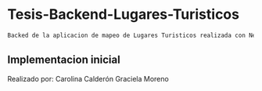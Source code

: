 # Tesis-Backend-Lugares-Turisticos
```bash
Backed de la aplicacion de mapeo de Lugares Turisticos realizada con Nest js
```
## Implementacion inicial
Realizado por: Carolina Calderón
               Graciela Moreno
